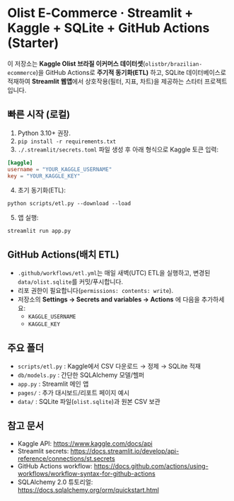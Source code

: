 
# Olist E‑Commerce · Streamlit + Kaggle + SQLite + GitHub Actions (Starter)

이 저장소는 **Kaggle Olist 브라질 이커머스 데이터셋**(`olistbr/brazilian-ecommerce`)을
GitHub Actions로 **주기적 동기화(ETL)** 하고, SQLite 데이터베이스로 적재하여
**Streamlit 웹앱**에서 상호작용(필터, 지표, 차트)을 제공하는 스타터 프로젝트입니다.

## 빠른 시작 (로컬)

1) Python 3.10+ 권장.  
2) `pip install -r requirements.txt`  
3) `./.streamlit/secrets.toml` 파일 생성 후 아래 형식으로 Kaggle 토큰 입력:
```toml
[kaggle]
username = "YOUR_KAGGLE_USERNAME"
key = "YOUR_KAGGLE_KEY"
```
4) 초기 동기화(ETL):
```
python scripts/etl.py --download --load
```
5) 앱 실행:
```
streamlit run app.py
```

## GitHub Actions(배치 ETL)
- `.github/workflows/etl.yml`는 매일 새벽(UTC) ETL을 실행하고, 변경된 `data/olist.sqlite`를 커밋/푸시합니다.
- 리포 권한이 필요합니다(`permissions: contents: write`).  
- 저장소의 **Settings → Secrets and variables → Actions** 에 다음을 추가하세요:
  - `KAGGLE_USERNAME`
  - `KAGGLE_KEY`

## 주요 폴더
- `scripts/etl.py` : Kaggle에서 CSV 다운로드 → 정제 → SQLite 적재
- `db/models.py` : 간단한 SQLAlchemy 모델/헬퍼
- `app.py` : Streamlit 메인 앱
- `pages/` : 추가 대시보드/리포트 페이지 예시
- `data/` : SQLite 파일(`olist.sqlite`)과 원본 CSV 보관

## 참고 문서
- Kaggle API: https://www.kaggle.com/docs/api
- Streamlit secrets: https://docs.streamlit.io/develop/api-reference/connections/st.secrets
- GitHub Actions workflow: https://docs.github.com/actions/using-workflows/workflow-syntax-for-github-actions
- SQLAlchemy 2.0 튜토리얼: https://docs.sqlalchemy.org/orm/quickstart.html

